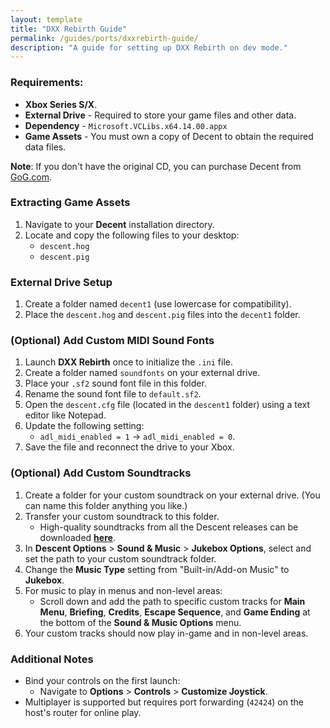 ```yaml
---
layout: template
title: "DXX Rebirth Guide"
permalink: /guides/ports/dxxrebirth-guide/
description: "A guide for setting up DXX Rebirth on dev mode."
---
```


### Requirements:
- **Xbox Series S/X**.
- **External Drive** - Required to store your game files and other data.
- **Dependency** - `Microsoft.VCLibs.x64.14.00.appx`
- **Game Assets** - You must own a copy of Decent to obtain the required data files.

**Note**: If you don't have the original CD, you can purchase Decent from [GoG.com](<https://www.gog.com/en/game/descent>).

### Extracting Game Assets  

1. Navigate to your **Decent** installation directory.  
2. Locate and copy the following files to your desktop:  
   - `descent.hog`  
   - `descent.pig`  

### External Drive Setup  

1. Create a folder named `decent1` (use lowercase for compatibility).  
2. Place the `descent.hog` and `descent.pig` files into the `decent1` folder.  

### (Optional) Add Custom MIDI Sound Fonts
1. Launch **DXX Rebirth** once to initialize the `.ini` file.  
2. Create a folder named `soundfonts` on your external drive.  
3. Place your `.sf2` sound font file in this folder.  
4. Rename the sound font file to `default.sf2`.  
5. Open the `descent.cfg` file (located in the `descent1` folder) using a text editor like Notepad.  
6. Update the following setting:  
   - `adl_midi_enabled = 1` → `adl_midi_enabled = 0`.  
7. Save the file and reconnect the drive to your Xbox.

### (Optional) Add Custom Soundtracks
1. Create a folder for your custom soundtrack on your external drive. (You can name this folder anything you like.)  
2. Transfer your custom soundtrack to this folder.  
   - High-quality soundtracks from all the Descent releases can be downloaded [**here**](<http://www.planetdescent.net/index.php?topic=1255.0>).  
3. In **Descent Options** > **Sound & Music** > **Jukebox Options**, select and set the path to your custom soundtrack folder.  
4. Change the **Music Type** setting from "Built-in/Add-on Music" to **Jukebox**.  
5. For music to play in menus and non-level areas:  
   - Scroll down and add the path to specific custom tracks for **Main Menu**, **Briefing**, **Credits**, **Escape Sequence**, and **Game Ending** at the bottom of the **Sound & Music Options** menu.  
6. Your custom tracks should now play in-game and in non-level areas.

### Additional Notes
- Bind your controls on the first launch:  
   - Navigate to **Options** > **Controls** > **Customize Joystick**.
- Multiplayer is supported but requires port forwarding (`42424`) on the host's router for online play.
